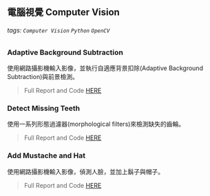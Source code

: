 ## 電腦視覺 Computer Vision

###### tags: `Computer Vision` `Python` `OpenCV`

### Adaptive Background Subtraction

使用網路攝影機輸入影像，並執行自適應背景扣除(Adaptive Background Subtraction)與前景檢測。

> Full Report and Code [HERE](https://github.com/supinzhen/Computer-Science-Portfolio/tree/794354deb58975e58946b923597fa8a1fd401e62/%E9%9B%BB%E8%85%A6%E8%A6%96%E8%A6%BA%20Computer%20Vision/Adaptive%20Background%20Subtraction)

### Detect Missing Teeth

使用一系列形態過濾器(morphological filters)來檢測缺失的齒輪。

> Full Report and Code [HERE](https://github.com/supinzhen/Computer-Science-Portfolio/tree/794354deb58975e58946b923597fa8a1fd401e62/%E9%9B%BB%E8%85%A6%E8%A6%96%E8%A6%BA%20Computer%20Vision/Detect%20Missing%20Teeth)

### Add Mustache and Hat

使用網路攝影機輸入影像，偵測人臉，並加上鬍子與帽子。

> Full Report and Code [HERE](https://github.com/supinzhen/Computer-Science-Portfolio/tree/794354deb58975e58946b923597fa8a1fd401e62/%E9%9B%BB%E8%85%A6%E8%A6%96%E8%A6%BA%20Computer%20Vision/Add%20Mustache%20and%20Hat)
